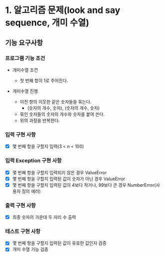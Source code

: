 # 1. 알고리즘 문제(look and say sequence, 개미 수열)

## 기능 요구사항

### 프로그램 기능 조건

- 개미수열 조건
  - 첫 번째 항이 1로 주어진다.
 
- 개미수열 진행
  - 이전 항의 이웃한 같은 숫자들을 묶는다. 
    - (숫자의 개수, 숫자), (숫자의 개수, 숫자)
  - 묶인 숫자들의 숫자의 개수와 숫자를 붙여 쓴다.  
  - 위의 과정을 반복한다. 

### 입력 구현 사항
- [X] 몇 번째 항을 구할지 입력(3 < n < 100)

### 입력 Exception 구현 사항
- [X] 몇 번째 항을 구할지 입력되지 않은 경우 ValueError
- [X] 몇 번째 항을 구할지 입력된 값이 숫자가 아닌 경우 ValueError
- [X] 몇 번째 항을 구할지 입력된 값이 4보다 작거나, 99보다 큰 경우 NumberError(사용자 정의 에러)

### 출력 구현 사항
- [X] 최종 숫자의 가운데 두 자리 수 출력

### 테스트 구현 사항
- [X] 몇 번째 항을 구할지 입력된 값이 유효한 값인지 검증
- [X] 개미 수열 기능 검증
